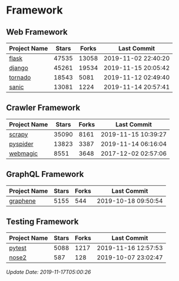 # Framework

## Web Framework

| Project Name | Stars | Forks | Last Commit |
| ------------ | ----- | ----- | ----------- |
| [flask](https://github.com/pallets/flask) | 47535 | 13058 | 2019-11-02 22:40:20 |
| [django](https://github.com/django/django) | 45261 | 19534 | 2019-11-15 20:05:42 |
| [tornado](https://github.com/tornadoweb/tornado) | 18543 | 5081 | 2019-11-12 02:49:40 |
| [sanic](https://github.com/huge-success/sanic) | 13081 | 1224 | 2019-11-14 20:57:41 |

## Crawler Framework

| Project Name | Stars | Forks | Last Commit |
| ------------ | ----- | ----- | ----------- |
| [scrapy](https://github.com/scrapy/scrapy) | 35090 | 8161 | 2019-11-15 10:39:27 |
| [pyspider](https://github.com/binux/pyspider) | 13823 | 3387 | 2019-11-14 06:16:04 |
| [webmagic](https://github.com/code4craft/webmagic) | 8551 | 3648 | 2017-12-02 02:57:06 |

## GraphQL Framework

| Project Name | Stars | Forks | Last Commit |
| ------------ | ----- | ----- | ----------- |
| [graphene](https://github.com/graphql-python/graphene) | 5155 | 544 | 2019-10-18 09:50:54 |

## Testing Framework

| Project Name | Stars | Forks | Last Commit |
| ------------ | ----- | ----- | ----------- |
| [pytest](https://github.com/pytest-dev/pytest) | 5088 | 1217 | 2019-11-16 12:57:53 |
| [nose2](https://github.com/nose-devs/nose2) | 587 | 128 | 2019-10-07 23:02:47 |

*Update Date: 2019-11-17T05:00:26*